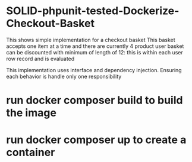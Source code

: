 # SOLID-phpunit-tested-Dockerize-Checkout-Basket
This shows simple implementation for a checkout basket
This basket accepts one item at a time and there are currently 4 product 
user basket can be discounted with minimum of length of 12: this is within each user row record and is evaluated

This implementation uses interface and dependency injection. Ensuring each behavior is handle only one responsibility
# run docker composer build to build the image
# run docker composer up to create a container 
